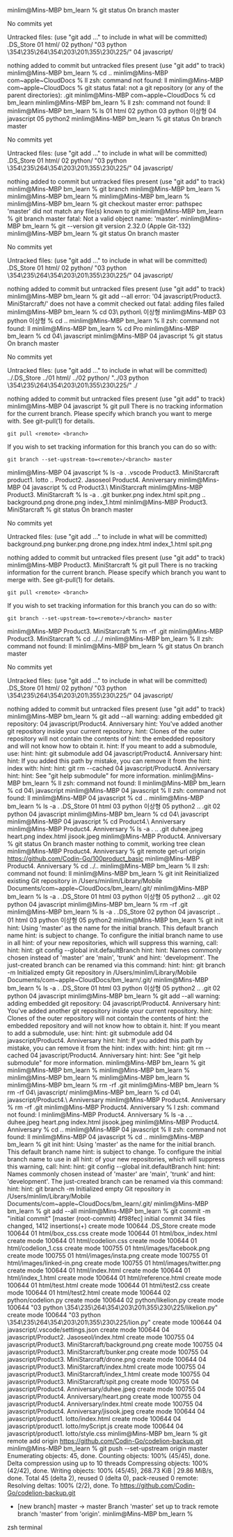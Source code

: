 minlim@Mins-MBP bm_learn % git status
On branch master

No commits yet

Untracked files:
  (use "git add <file>..." to include in what will be committed)
        .DS_Store
        01 html/
        02 python/
        "03 python \354\235\264\354\203\201\355\230\225/"
        04 javascript/

nothing added to commit but untracked files present (use "git add" to track)
minlim@Mins-MBP bm_learn % cd ..
minlim@Mins-MBP com~apple~CloudDocs % ll
zsh: command not found: ll
minlim@Mins-MBP com~apple~CloudDocs % git status
fatal: not a git repository (or any of the parent directories): .git
minlim@Mins-MBP com~apple~CloudDocs % cd bm_learn 
minlim@Mins-MBP bm_learn % ll
zsh: command not found: ll
minlim@Mins-MBP bm_learn % ls
01 html                 02 python               03 python 이상형        04 javascript           05 python2
minlim@Mins-MBP bm_learn % git status
On branch master

No commits yet

Untracked files:
  (use "git add <file>..." to include in what will be committed)
        .DS_Store
        01 html/
        02 python/
        "03 python \354\235\264\354\203\201\355\230\225/"
        04 javascript/

nothing added to commit but untracked files present (use "git add" to track)
minlim@Mins-MBP bm_learn % git branch
minlim@Mins-MBP bm_learn % 
minlim@Mins-MBP bm_learn % 
minlim@Mins-MBP bm_learn % 
minlim@Mins-MBP bm_learn % git checkout master
error: pathspec 'master' did not match any file(s) known to git
minlim@Mins-MBP bm_learn % git branch master
fatal: Not a valid object name: 'master'.
minlim@Mins-MBP bm_learn % git --version
git version 2.32.0 (Apple Git-132)
minlim@Mins-MBP bm_learn % git status
On branch master

No commits yet

Untracked files:
  (use "git add <file>..." to include in what will be committed)
        .DS_Store
        01 html/
        02 python/
        "03 python \354\235\264\354\203\201\355\230\225/"
        04 javascript/

nothing added to commit but untracked files present (use "git add" to track)
minlim@Mins-MBP bm_learn % git add --all
error: '04 javascript/Product3. MiniStarcraft/' does not have a commit checked out
fatal: adding files failed
minlim@Mins-MBP bm_learn % cd 03\ python\ 이상형 
minlim@Mins-MBP 03 python 이상형 % cd ..
minlim@Mins-MBP bm_learn % ll
zsh: command not found: ll
minlim@Mins-MBP bm_learn % cd Pro
minlim@Mins-MBP bm_learn % cd 04\ javascript 
minlim@Mins-MBP 04 javascript % git status
On branch master

No commits yet

Untracked files:
  (use "git add <file>..." to include in what will be committed)
        ../.DS_Store
        ../01 html/
        ../02 python/
        "../03 python \354\235\264\354\203\201\355\230\225/"
        ./

nothing added to commit but untracked files present (use "git add" to track)
minlim@Mins-MBP 04 javascript % git pull
There is no tracking information for the current branch.
Please specify which branch you want to merge with.
See git-pull(1) for details.

    git pull <remote> <branch>

If you wish to set tracking information for this branch you can do so with:

    git branch --set-upstream-to=<remote>/<branch> master

minlim@Mins-MBP 04 javascript % ls -a
.                       .vscode                 Product3. MiniStarcraft product1. lotto
..                      Product2. Jasoseol      Product4. Anniversary
minlim@Mins-MBP 04 javascript % cd Product3.\ MiniStarcraft 
minlim@Mins-MBP Product3. MiniStarcraft % ls -a
.               .git            bunker.png      index.html      spit.png
..              background.png  drone.png       index_1.html
minlim@Mins-MBP Product3. MiniStarcraft % git status
On branch master

No commits yet

Untracked files:
  (use "git add <file>..." to include in what will be committed)
        background.png
        bunker.png
        drone.png
        index.html
        index_1.html
        spit.png

nothing added to commit but untracked files present (use "git add" to track)
minlim@Mins-MBP Product3. MiniStarcraft % git pull
There is no tracking information for the current branch.
Please specify which branch you want to merge with.
See git-pull(1) for details.

    git pull <remote> <branch>

If you wish to set tracking information for this branch you can do so with:

    git branch --set-upstream-to=<remote>/<branch> master

minlim@Mins-MBP Product3. MiniStarcraft % rm -rf .git
minlim@Mins-MBP Product3. MiniStarcraft % cd ../../
minlim@Mins-MBP bm_learn % ll
zsh: command not found: ll
minlim@Mins-MBP bm_learn % git status
On branch master

No commits yet

Untracked files:
  (use "git add <file>..." to include in what will be committed)
        .DS_Store
        01 html/
        02 python/
        "03 python \354\235\264\354\203\201\355\230\225/"
        04 javascript/

nothing added to commit but untracked files present (use "git add" to track)
minlim@Mins-MBP bm_learn % git add --all
warning: adding embedded git repository: 04 javascript/Product4. Anniversary
hint: You've added another git repository inside your current repository.
hint: Clones of the outer repository will not contain the contents of
hint: the embedded repository and will not know how to obtain it.
hint: If you meant to add a submodule, use:
hint: 
hint:   git submodule add <url> 04 javascript/Product4. Anniversary
hint: 
hint: If you added this path by mistake, you can remove it from the
hint: index with:
hint: 
hint:   git rm --cached 04 javascript/Product4. Anniversary
hint: 
hint: See "git help submodule" for more information.
minlim@Mins-MBP bm_learn % ll
zsh: command not found: ll
minlim@Mins-MBP bm_learn % cd 04\ javascript 
minlim@Mins-MBP 04 javascript % ll
zsh: command not found: ll
minlim@Mins-MBP 04 javascript % cd ..
minlim@Mins-MBP bm_learn % ls -a
.                       .DS_Store               01 html                 03 python 이상형        05 python2
..                      .git                    02 python               04 javascript
minlim@Mins-MBP bm_learn % cd 04\ javascript 
minlim@Mins-MBP 04 javascript % cd Product4.\ Anniversary 
minlim@Mins-MBP Product4. Anniversary % ls -a
.               ..              .git            duhee.jpeg      heart.png       index.html      jisook.jpeg
minlim@Mins-MBP Product4. Anniversary % git status
On branch master
nothing to commit, working tree clean
minlim@Mins-MBP Product4. Anniversary % git remote get-url origin
https://github.com/Codin-Go/100product_basic
minlim@Mins-MBP Product4. Anniversary % cd ../..
minlim@Mins-MBP bm_learn % ll
zsh: command not found: ll
minlim@Mins-MBP bm_learn % git init
Reinitialized existing Git repository in /Users/minlim/Library/Mobile Documents/com~apple~CloudDocs/bm_learn/.git/
minlim@Mins-MBP bm_learn % ls -a 
.                       .DS_Store               01 html                 03 python 이상형        05 python2
..                      .git                    02 python               04 javascript
minlim@Mins-MBP bm_learn % rm -rf .git 
minlim@Mins-MBP bm_learn % ls -a
.                       .DS_Store               02 python               04 javascript
..                      01 html                 03 python 이상형        05 python2
minlim@Mins-MBP bm_learn % git init
hint: Using 'master' as the name for the initial branch. This default branch name
hint: is subject to change. To configure the initial branch name to use in all
hint: of your new repositories, which will suppress this warning, call:
hint: 
hint:   git config --global init.defaultBranch <name>
hint: 
hint: Names commonly chosen instead of 'master' are 'main', 'trunk' and
hint: 'development'. The just-created branch can be renamed via this command:
hint: 
hint:   git branch -m <name>
Initialized empty Git repository in /Users/minlim/Library/Mobile Documents/com~apple~CloudDocs/bm_learn/.git/
minlim@Mins-MBP bm_learn % ls -a
.                       .DS_Store               01 html                 03 python 이상형        05 python2
..                      .git                    02 python               04 javascript
minlim@Mins-MBP bm_learn % git add --all
warning: adding embedded git repository: 04 javascript/Product4. Anniversary
hint: You've added another git repository inside your current repository.
hint: Clones of the outer repository will not contain the contents of
hint: the embedded repository and will not know how to obtain it.
hint: If you meant to add a submodule, use:
hint: 
hint:   git submodule add <url> 04 javascript/Product4. Anniversary
hint: 
hint: If you added this path by mistake, you can remove it from the
hint: index with:
hint: 
hint:   git rm --cached 04 javascript/Product4. Anniversary
hint: 
hint: See "git help submodule" for more information.
minlim@Mins-MBP bm_learn % git 
minlim@Mins-MBP bm_learn % 
minlim@Mins-MBP bm_learn % 
minlim@Mins-MBP bm_learn % 
minlim@Mins-MBP bm_learn % 
minlim@Mins-MBP bm_learn % rm -rf .git 
minlim@Mins-MBP bm_learn % rm -rf 04\ javascript/
minlim@Mins-MBP bm_learn % cd 04\ javascript/Product4.\ Anniversary 
minlim@Mins-MBP Product4. Anniversary % rm -rf .git 
minlim@Mins-MBP Product4. Anniversary % l
zsh: command not found: l
minlim@Mins-MBP Product4. Anniversary % ls -a
.               ..              duhee.jpeg      heart.png       index.html      jisook.jpeg
minlim@Mins-MBP Product4. Anniversary % cd ..
minlim@Mins-MBP 04 javascript % ll
zsh: command not found: ll
minlim@Mins-MBP 04 javascript % cd ..
minlim@Mins-MBP bm_learn % git init
hint: Using 'master' as the name for the initial branch. This default branch name
hint: is subject to change. To configure the initial branch name to use in all
hint: of your new repositories, which will suppress this warning, call:
hint: 
hint:   git config --global init.defaultBranch <name>
hint: 
hint: Names commonly chosen instead of 'master' are 'main', 'trunk' and
hint: 'development'. The just-created branch can be renamed via this command:
hint: 
hint:   git branch -m <name>
Initialized empty Git repository in /Users/minlim/Library/Mobile Documents/com~apple~CloudDocs/bm_learn/.git/
minlim@Mins-MBP bm_learn % git add --all
minlim@Mins-MBP bm_learn % git commit -m "initial commit"
[master (root-commit) 4f98fec] initial commit
 34 files changed, 1412 insertions(+)
 create mode 100644 .DS_Store
 create mode 100644 01 html/box_css.css
 create mode 100644 01 html/box_index.html
 create mode 100644 01 html/codelion.css
 create mode 100644 01 html/codelion_1.css
 create mode 100755 01 html/images/facebook.png
 create mode 100755 01 html/images/insta.png
 create mode 100755 01 html/images/linked-in.png
 create mode 100755 01 html/images/twitter.png
 create mode 100644 01 html/index.html
 create mode 100644 01 html/index_1.html
 create mode 100644 01 html/reference.html
 create mode 100644 01 html/test.html
 create mode 100644 01 html/test2.css
 create mode 100644 01 html/test2.html
 create mode 100644 02 python/codelion.py
 create mode 100644 02 python/likelion.py
 create mode 100644 "03 python \354\235\264\354\203\201\355\230\225/likelion.py"
 create mode 100644 "03 python \354\235\264\354\203\201\355\230\225/lion.py"
 create mode 100644 04 javascript/.vscode/settings.json
 create mode 100644 04 javascript/Product2. Jasoseol/index.html
 create mode 100755 04 javascript/Product3. MiniStarcraft/background.png
 create mode 100755 04 javascript/Product3. MiniStarcraft/bunker.png
 create mode 100755 04 javascript/Product3. MiniStarcraft/drone.png
 create mode 100644 04 javascript/Product3. MiniStarcraft/index.html
 create mode 100755 04 javascript/Product3. MiniStarcraft/index_1.html
 create mode 100755 04 javascript/Product3. MiniStarcraft/spit.png
 create mode 100755 04 javascript/Product4. Anniversary/duhee.jpeg
 create mode 100755 04 javascript/Product4. Anniversary/heart.png
 create mode 100755 04 javascript/Product4. Anniversary/index.html
 create mode 100755 04 javascript/Product4. Anniversary/jisook.jpeg
 create mode 100644 04 javascript/product1. lotto/index.html
 create mode 100644 04 javascript/product1. lotto/myScript.js
 create mode 100644 04 javascript/product1. lotto/style.css
minlim@Mins-MBP bm_learn % git remote add origin https://github.com/Codin-Go/codelion-backup.git
minlim@Mins-MBP bm_learn % git push --set-upstream origin master
Enumerating objects: 45, done.
Counting objects: 100% (45/45), done.
Delta compression using up to 10 threads
Compressing objects: 100% (42/42), done.
Writing objects: 100% (45/45), 268.73 KiB | 29.86 MiB/s, done.
Total 45 (delta 2), reused 0 (delta 0), pack-reused 0
remote: Resolving deltas: 100% (2/2), done.
To https://github.com/Codin-Go/codelion-backup.git
 * [new branch]      master -> master
Branch 'master' set up to track remote branch 'master' from 'origin'.
minlim@Mins-MBP bm_learn % 

zsh terminal
